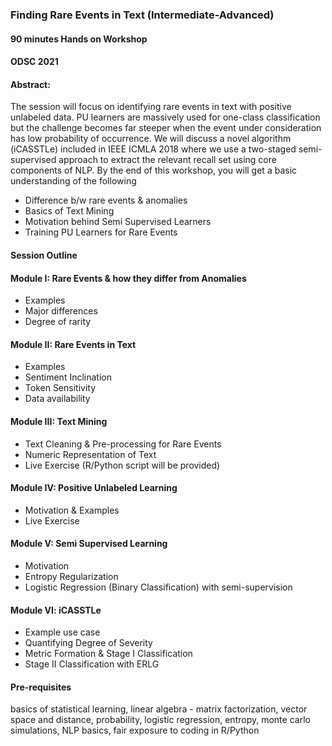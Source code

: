 ### Finding Rare Events in Text (Intermediate-Advanced)
#### 90 minutes Hands on Workshop
#### ODSC 2021

#### Abstract: 

The session will focus on identifying rare events in text with positive unlabeled data. PU learners are massively used for one-class classification but the challenge becomes far steeper when the event under consideration has low probability of occurrence. We will discuss a novel algorithm (iCASSTLe) included in IEEE ICMLA 2018 where we use a two-staged semi-supervised approach to extract the relevant recall set using core components of NLP. By the end of this workshop, you will get a basic understanding of the following

- Difference b/w rare events & anomalies
- Basics of Text Mining
- Motivation behind Semi Supervised Learners
- Training PU Learners for Rare Events

#### Session Outline

#### Module I: Rare Events & how they differ from Anomalies
- Examples
- Major differences
- Degree of rarity

#### Module II: Rare Events in Text
- Examples
- Sentiment Inclination
- Token Sensitivity
- Data availability

#### Module III: Text Mining
- Text Cleaning & Pre-processing for Rare Events
- Numeric Representation of Text
- Live Exercise (R/Python script will be provided)

#### Module IV: Positive Unlabeled Learning
- Motivation & Examples
- Live Exercise

#### Module V: Semi Supervised Learning
- Motivation
- Entropy Regularization
- Logistic Regression (Binary Classification) with semi-supervision

#### Module VI: iCASSTLe
- Example use case
- Quantifying Degree of Severity 
- Metric Formation & Stage I Classification
- Stage II Classification with ERLG


#### Pre-requisites

basics of statistical learning, linear algebra - matrix factorization, vector space and distance, probability, logistic regression, entropy, monte carlo simulations, NLP basics, fair exposure to coding in R/Python
